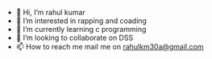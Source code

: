 - 👋 Hi, I’m rahul kumar 
- 👀 I’m interested in rapping and coading 
- 🌱 I’m currently learning c programming 
- 💞️ I’m looking to collaborate on DSS
- 📫 How to reach me mail me on rahulkm30a@gmail.com

<!---
Rahulk12A/Rahulk12A is a ✨ special ✨ repository because its `README.md` (this file) appears on your GitHub profile.
You can click the Preview link to take a look at your changes.
--->
